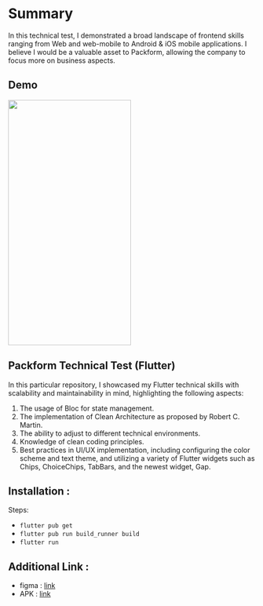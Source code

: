# Summary


In this technical test, I demonstrated a broad landscape of frontend skills ranging from Web and web-mobile to Android & iOS mobile applications. I believe I would be a valuable asset to Packform, allowing the company to focus more on business aspects.

## Demo

<img src="https://github.com/anggiedwarsa/pokemon/assets/58515206/53f0bf0b-e331-4945-9fce-9a2ed2c8cbee.gif" width="250" height="500"/>

## Packform Technical Test (Flutter)

In this particular repository, I showcased my Flutter technical skills with scalability and maintainability in mind, highlighting the following aspects:

1. The usage of Bloc for state management.
2. The implementation of Clean Architecture as proposed by Robert C. Martin.
3. The ability to adjust to different technical environments.
4. Knowledge of clean coding principles.
5. Best practices in UI/UX implementation, including configuring the color scheme and text theme, and utilizing a variety of Flutter widgets such as Chips, ChoiceChips, TabBars, and the newest widget, Gap.


## Installation :

Steps:

* `flutter pub get`
* `flutter pub run build_runner build`
* `flutter run`

## Additional Link :
* figma : [link](https://www.figma.com/design/IqZB4R29x3E9QBVtvxVuOC/Frontend-test-task?node-id=4271-13379&t=AdHZKEBQm3PjxiRA-1)
* APK : [link](https://drive.google.com/drive/folders/1u4P0e-RdNEEtSoJeOVLtedP4wGEVivma?usp=sharing)

